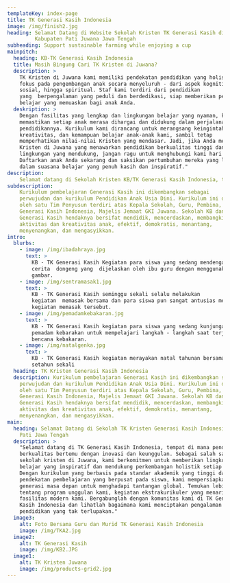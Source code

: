 ```yaml
---
templateKey: index-page
title: TK Generasi Kasih Indonesia
image: /img/finish2.jpg
heading: Selamat Datang di Website Sekolah Kristen TK Generasi Kasih di
         Kabupaten Pati Juwana Jawa Tengah
subheading: Support sustainable farming while enjoying a cup
mainpitch:
  heading: KB-TK Generasi Kasih Indonesia
  title: Masih Bingung Cari TK Kristen di Juwana?
  description: >
    TK Kristen di Juwana kami memiliki pendekatan pendidikan yang holistik,
    fokus pada pengembangan anak secara menyeluruh - dari aspek kognitif,
    sosial, hingga spiritual. Staf kami terdiri dari pendidikan
    yang  berpengalaman yang peduli dan berdedikasi, siap memberikan pengalaman
    belajar yang memuaskan bagi anak Anda.
  deskription: > 
    Dengan fasilitas yang lengkap dan lingkungan belajar yang nyaman, kami
    memastikan setiap anak merasa dihargai dan didukung dalam perjalanan
    pendidikannya. Kurikulum kami dirancang untuk merangsang keingintahuan,
    kreativitas, dan kemampuan belajar anak-anak kami, sambil tetap
    memperhatikan nilai-nilai Kristen yang mendasar. Jadi, jika Anda mencari TK
    Kristen di Juwana yang menawarkan pendidikan berkualitas tinggi dan
    lingkungan yang mendukung, jangan ragu untuk menghubungi kami hari ini.
    Daftarkan anak Anda sekarang dan saksikan pertumbuhan mereka yang luar biasa
    dalam suasana belajar yang penuh kasih dan inspiratif."
description:
    Selamat datang di Sekolah Kristen KB/TK Generasi Kasih Indonesia, tempat di mana pendidikan berkualitas bertemu dengan inovasi dan keunggulan. Sebagai salah satu sekolah kristen di Juwana, kami berkomitmen untuk memberikan lingkungan belajar yang inspiratif dan mendukung perkembangan holistik setiap siswa. Dengan kurikulum yang berbasis pada standar akademik yang tinggi dan pendekatan pembelajaran yang berpusat pada siswa, kami mempersiapkan generasi masa depan untuk menghadapi tantangan global. Temukan lebih banyak tentang program unggulan kami, kegiatan ekstrakurikuler yang menarik, dan fasilitas modern kami. Bergabunglah dengan komunitas kami di TK Generasi Kasih Indonesia dan lihatlah bagaimana kami menciptakan pengalaman pendidikan yang tak terlupakan.
subdescription:
    Kurikulum pembelajaran Generasi Kasih ini dikembangkan sebagai
    perwujudan dan kurikulum Pendidikan Anak Usia Dini. Kurikulum ini disusun
    oleh satu Tim Penyusun terdiri atas Kepala Sekolah, Guru, Pembina, Yayasan
    Generasi Kasih Indonesia, Majelis Jemaat GKI Juwana. Sekolah KB dan TK
    Generasi Kasih hendaknya bersifat mendidik, mencerdaskan, membangkitkan
    aktivitas dan kreativitas anak, efektif, demokratis, menantang,
    menyenangkan, dan mengasyikkan.
intro:
  blurbs:
    - image: /img/ibadahraya.jpg
      text: >
        KB - TK Generasi Kasih Kegiatan para siswa yang sedang mendengarkan
        cerita  dongeng yang  dijelaskan oleh ibu guru dengan menggunakan media
        gambar.
    - image: /img/sentramasak1.jpg
      text: >
        KB - TK Generasi Kasih seminggu sekali selalu melakukan
        kegiatan  memasak bersama dan para siswa pun sangat antusias mengikuti
        kegiatan memasak tersebut.
    - image: /img/pemadamkebakaran.jpg
      text: >
        KB - TK Generasi Kasih kegiatan para siswa yang sedang kunjungan markas
        pemadam kebarakan untuk mempelajari langkah - langkah saat terjadi
        bencana kebakaran.
    - image: /img/natalgenka.jpg
      text: >
        KB - TK Generasi Kasih kegiatan merayakan natal tahunan bersama setiap
        setahun sekali
  heading: TK Kristen Generasi Kasih Indonesia
  description: Kurikulum pembelajaran Generasi Kasih ini dikembangkan sebagai
    perwujudan dan kurikulum Pendidikan Anak Usia Dini. Kurikulum ini disusun
    oleh satu Tim Penyusun terdiri atas Kepala Sekolah, Guru, Pembina, Yayasan
    Generasi Kasih Indonesia, Majelis Jemaat GKI Juwana. Sekolah KB dan TK
    Generasi Kasih hendaknya bersifat mendidik, mencerdaskan, membangkitkan
    aktivitas dan kreativitas anak, efektif, demokratis, menantang,
    menyenangkan, dan mengasyikkan.
main:
  heading: Selamat Datang di Sekolah TK Kristen Generasi Kasih Indonesia di Juwana
    Pati Jawa Tengah
  description: >
    "Selamat datang di TK Generasi Kasih Indonesia, tempat di mana pendidikan
    berkualitas bertemu dengan inovasi dan keunggulan. Sebagai salah satu
    sekolah kristen di Juwana, kami berkomitmen untuk memberikan lingkungan
    belajar yang inspiratif dan mendukung perkembangan holistik setiap siswa.
    Dengan kurikulum yang berbasis pada standar akademik yang tinggi dan
    pendekatan pembelajaran yang berpusat pada siswa, kami mempersiapkan
    generasi masa depan untuk menghadapi tantangan global. Temukan lebih banyak
    tentang program unggulan kami, kegiatan ekstrakurikuler yang menarik, dan
    fasilitas modern kami. Bergabunglah dengan komunitas kami di TK Generasi
    Kasih Indonesia dan lihatlah bagaimana kami menciptakan pengalaman
    pendidikan yang tak terlupakan."
  image3:
    alt: Foto Bersama Guru dan Murid TK Generasi Kasih Indonesia
    image: /img/TKA2.jpg
  image2:
    alt: TK Generasi Kasih
    image: /img/KB2.JPG
  image1:
    alt: TK Kristen Juwana
    image: /img/products-grid2.jpg
---
```


